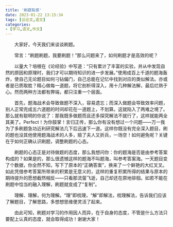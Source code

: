 ```yaml
---
title: '刷题有感'
date: 2023-01-22 13:15:34
tags: [议论文,语文]
categories: 
- [学习,语文,作文]
---
```

　　大家好，今天我们来谈谈刷题。

<!-- more -->

　　常言：“刷题刷题，我要刷题！”那么问题来了，如何刷题才是高效的呢？

　　以量大？培根在《论经验》中写道：“只有累计了丰富的实验，并从中发现自然的原因和原理时，我们才可以期待知识的进一步发展。”使用成百上千道的题海轰炸，使自己无论题目如何刁钻偏门，自己总能在记忆中找到对应的类似解法。亦或者是已质取胜？精心做每一道题，将它剖析得深入，用十几种解法解，最后烂熟于心。然而两种方法都有弊端，都只注重一个层面。

　　首先，题海战术会导致做题不深入，容易遗忘；而深入做题会导致效率问题，别人正常完成五六道题的时间却花在一道题上，不划算。这就陷入了两难之境了。那么就有聪明的你说了：那我既多做题而且还多探究解法不就行了，这样就能两全其美了。Perfect！为你鼓掌！言归正传，那么你有没有想过一个问题——万一我为了多刷题急功近利研究解法几下后迅速下一道。这样你既没有完全深入题目，刷的题也没其他使用题海战术的人多，赔了夫人又折兵，一场空！如何避免呢？关键在于如何正确认识刷题，调整刷题的心态。

　　刷题的心态正是对待做题的态度，那么我想问你：你的题海是否是由参考答案构成的？如果是的，那么很遗憾这样的题海不叫题海，叫参考答案海。一天题目变了个数据，你全然不知，写下了原本的“正确答案”，换来了一个鲜艳的大红叉叉。如此凭借参考答案所带来的积累是无意义的，这样的重复积累所得的结果与原本的期待提升的愿想截然相反——只看那流萤飞逝，自己却还在原地徘徊。如若不能在刷题中恰当的融入理解，刷题就变成了“复制”。

　　理解、理解，何为理解。“理”即梳理，“解”即解法，梳理解法，告诉我们应该了解题目，了解思路，多想想思维便灵活了起来。

　　由此可知，刷题对学习的作用因人而异，在于自身的态度，不管是什么方法只要配上认真的态度，就会取得成功！谢谢大家！
